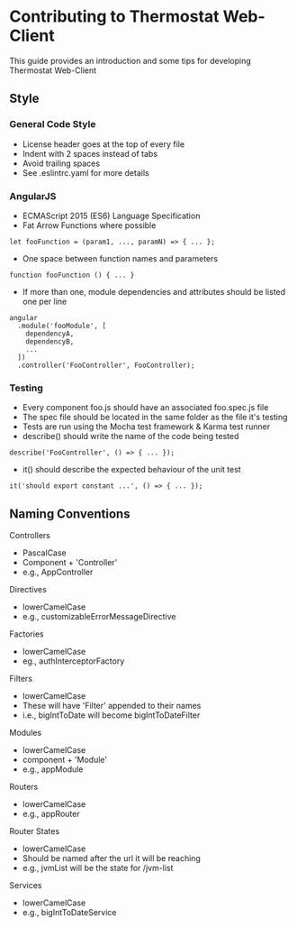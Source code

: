 # Contributing to Thermostat Web-Client

This guide provides an introduction and some tips for developing Thermostat Web-Client

## Style

### General Code Style
* License header goes at the top of every file
* Indent with 2 spaces instead of tabs
* Avoid trailing spaces
* See .eslintrc.yaml for more details

### AngularJS
* ECMAScript 2015 (ES6) Language Specification
* Fat Arrow Functions where possible
````
let fooFunction = (param1, ..., paramN) => { ... };
````
* One space between function names and parameters
````
function fooFunction () { ... }
````
* If more than one, module dependencies and attributes should be listed one per line
````
angular
  .module('fooModule', [
    dependencyA,
    dependencyB,
    ...
  ])
  .controller('FooController', FooController);
````
### Testing
* Every component foo.js should have an associated foo.spec.js file
* The spec file should be located in the same folder as the file it's testing
* Tests are run using the Mocha test framework & Karma test runner 
* describe() should write the name of the code being tested
````
describe('FooController', () => { ... });
````
* it() should describe the expected behaviour of the unit test
````
it('should export constant ...', () => { ... });
````
## Naming Conventions
Controllers
* PascalCase
* Component + 'Controller'
* e.g., AppController

Directives
* lowerCamelCase
* e.g., customizableErrorMessageDirective

Factories
* lowerCamelCase
* eg., authInterceptorFactory

Filters
* lowerCamelCase
* These will have 'Filter' appended to their names
* i.e., bigIntToDate will become bigIntToDateFilter

Modules
* lowerCamelCase
* component + 'Module'
* e.g., appModule

Routers
* lowerCamelCase
* e.g., appRouter

Router States
* lowerCamelCase
* Should be named after the url it will be reaching
* e.g., jvmList will be the state for /jvm-list

Services
* lowerCamelCase
* e.g., bigIntToDateService
